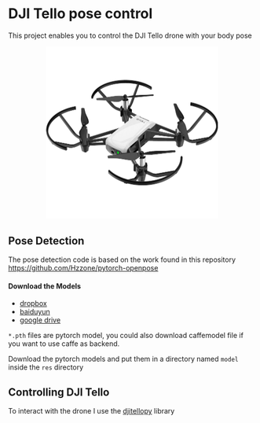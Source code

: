 # DJI Tello pose control
This project enables you to control the DJI Tello drone with your body pose

<p align="center">
  <img src="res/imgs/dji_tello.png" width="350"/> 
</p>

## Pose Detection
The pose detection code is based on the work found in this repository https://github.com/Hzzone/pytorch-openpose

#### Download the Models

* [dropbox](https://www.dropbox.com/sh/7xbup2qsn7vvjxo/AABWFksdlgOMXR_r5v3RwKRYa?dl=0)
* [baiduyun](https://pan.baidu.com/s/1IlkvuSi0ocNckwbnUe7j-g)
* [google drive](https://drive.google.com/drive/folders/1JsvI4M4ZTg98fmnCZLFM-3TeovnCRElG?usp=sharing)

`*.pth` files are pytorch model, you could also download caffemodel file if you want to use caffe as backend.

Download the pytorch models and put them in a directory named `model` inside the `res` directory

## Controlling DJI Tello
To interact with the drone I use the [djitellopy](https://github.com/damiafuentes/DJITelloPy) library 




